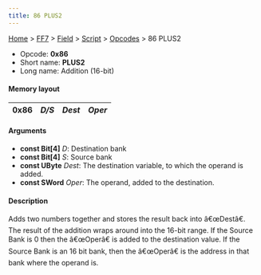 ```yaml
---
title: 86 PLUS2
---
```


[Home](../../../../Main%20Page.md.md) > [FF7](../../../../FF7.md) > [Field](../../../Field.md) > [Script](../../Script.md) > [Opcodes](../Opcodes.md) > 86 PLUS2

-   Opcode: **0x86**
-   Short name: **PLUS2**
-   Long name: Addition (16-bit)

#### Memory layout

| 0x86 | *D/S* | *Dest* | *Oper* |
|------|-------|--------|--------|

#### Arguments

-   **const Bit\[4\]** *D*: Destination bank
-   **const Bit\[4\]** *S*: Source bank
-   **const UByte** *Dest*: The destination variable, to which the
    operand is added.
-   **const SWord** *Oper*: The operand, added to the destination.

#### Description

Adds two numbers together and stores the result back into â€œDestâ€.
The result of the addition wraps around into the 16-bit range. If the
Source Bank is 0 then the â€œOperâ€ is added to the destination value.
If the Source Bank is an 16 bit bank, then the â€œOperâ€ is the address
in that bank where the operand is.
